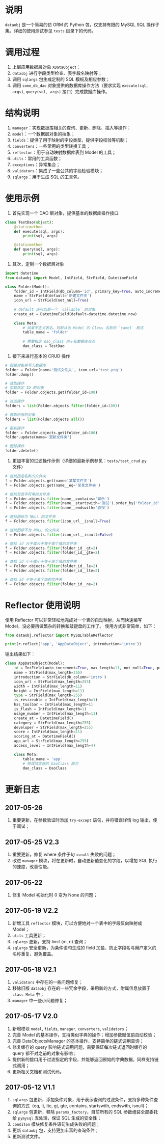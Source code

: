 # 说明
`dataobj` 是一个简易的仿 ORM 的 Python 包，仅支持有限的 MySQL SQL 操作子集。详细的使用测试参见 `tests` 目录下的代码。

# 调用过程
1. 上层应用数据层对象 `XDataObject`；
2. `dataobj` 进行字段类型检查、表字段名映射等；
3. 调用 `sqlargs` 包生成定制的 SQL 模板及相应参数；
4. 调用 `some_db_dao` 对象提供的数据库操作方法（要求实现 `execute(sql, args)`, `query(sql, args)` 接口）完成数据库操作。

# 结构说明
1. `manager`：实现数据库相关的查询、更新、删除、插入等操作；
2. `model`：一个数据层对象的抽象；
3. `fields`：提供了用于映射的字段类型，提供字段校验等机制；
4. `converters`：一些常用的类型转换工具；
5. `reflector`：用于自动映射数据库表到 Model 的工具；
6. `utils`：常用的工具函数；
7. `exceptions`：异常集合；
8. `validators`：集成了一些公共的字段检验模块；
9. `sqlargs`：用于生成 SQL 的工具包。

# 使用示例
1. 首先实现一个 DAO 层对象，提供基本的数据库操作接口

```python
class TestDao(object):
    @staticmethod
    def execute(sql, args):
        print(sql, args)

    @staticmethod
    def query(sql, args):
        print(sql, args)
```


1. 其次，定制一个数据层对象

```python
import datetime
from dataobj import Model, IntField, StrField, DatetimeField

class Folder(Model):
    folder_id = IntField(db_column='id', primary_key=True, auto_increment=True)
    name = StrField(default='新建文件夹')
    icon_url = StrField(not_null=True)
    
    # default 还可以是一个 `callable` 的对象
    create_at = DatetimeField(default=datetime.datetime.now)
    
    class Meta:
        # 如果不定义表名，则默认为 Model 的 Class 名称的 `camel` 格式
        table_name = 'folder'
        
        # 需要指定 dao_class 用于和数据库交互
        dao_class = TestDao
```

1. 接下来进行基本的 CRUD 操作

```python
# 创建对象并写入数据库
folder = Folder(name='测试文件夹', icon_url='test.png')
folder.dump()

# 读取操作
# 加载指定 ID 的对象
folder = Folder.objects.get(folder_id=100)

# 过滤操作
folders = list(Folder.objects.filter(folder_id=100))

# 获取所有的对象
folders = list(Folder.objects.all())

# 更新操作
folder = Folder.objects.get(folder_id=100)
folder.update(name='更新文件夹')

# 删除操作
folder.delete()
```

1. 更加丰富的过滤操作示例（详细的最新示例参见：`tests/test_crud.py` 文件）

```python
# 查找指定名称的文件夹
f = Folder.objects.get(name='某某文件夹')
f = Folder.objects.get(name__eq='某某文件夹')

# 查找包含字符串的文件夹
f = Folder.objects.filter(name__contains='娱乐')
f = Folder.objects.filter(name__startswith='测试').order_by('folder_id')
f = Folder.objects.filter(name__endswith='影视')

# 查找图标为 NULL 的文件夹
f = Folder.objects.filter(icon_url__isnull=True)

# 查找图标不为 NULL 的文件夹
f = Folder.objects.filter(icon_url__isnull=False)

# 查找 id 大于或大于等于某个值的文件夹
f = Folder.objects.filter(folder_id__gt=2)
f = Folder.objects.filter(folder_id__gte=2)

# 查找 id 小于或小于等于某个值的文件夹
f = Folder.objects.filter(folder_id__le=2)
f = Folder.objects.filter(folder_id__lte=2)

# 查找 id 不等于某个值的文件夹
f = Folder.objects.filter(folder_id__ne=2)
```

# Reflector 使用说明
使用 Reflector 可以非常轻松地完成对一个表的自动映射，从而快速编写 Model，没必要再做繁杂的转换和敲键盘的工作了。
使用方式非常简单，如下：

```python
from dataobj.reflector import MySQLTableReflector

print(r.reflect('app', 'AppDataObject', introduction='intro'))
```

输出结果如下：

```python
class AppDataObject(Model):
    id = IntField(auto_increment=True, max_length=11, not_null=True, primary_key=True)
    name = StrField(max_length=255)
    introduction = StrField(db_column='intro')
    icon_url = StrField(max_length=255)
    width = IntField(max_length=11)
    height = IntField(max_length=11)
    type = StrField(max_length=255)
    is_resizeable = IntField(max_length=1)
    has_toolbar = IntField(max_length=1)
    is_flash = IntField(max_length=1)
    usage_number = IntField(max_length=11)
    create_at = DatetimeField()
    category = StrField(max_length=255)
    developer = StrField(max_length=255)
    score = IntField(max_length=11)
    scoring_at = DatetimeField()
    app_url = StrField(max_length=255)
    access_level = IntField(max_length=4)

    class Meta:
        table_name = 'app'
        # 修改成实际的 DaoClass 即可
        dao_class = DaoClass
```

# 更新日志
## 2017-05-26 
1. 重要更新，在参数验证时添加 `try-except` 语句，并将错误详情 log 输出，便于调试；

## 2017-05-25 V2.3
1. 重要更新，修复 where 条件子句 `isnull` 失败的问题；
2. 改进 `manager` 模块，将在更新时，自动更新值变化的字段，以增加 SQL 执行的速度，改善性能。

## 2017-05-22
1. 修复 Model 初始化时 0 变为 None 的问题；

## 2017-05-19 V2.2
1. 新增工具 `reflector` 模块，可以方便地对一个表中的字段反向映射成 Model；
2. `utils` 工具更新；
3. `sqlargs` 更新，支持 limit (m, n) 查询；
4. `sqlargs` 安全更新，为条件语句生成的 field 加盐，防止字段名与用户定义的名称重复，避免覆盖。

## 2017-05-18 V2.1
1. `validators` 中存在的一些问题修复；
2. 移除旧版 `dataobj` 存在的一些冗余字段，采用新的方式，附属信息放置于 `class Meta` 中；
3. `manager` 中一些小问题修复；


## 2017-05-17 V2.0
1. 新增模块 `model`, `fields`, `manager`, `converters`, `validators`；
2. 完善 Model 的基本操作，支持类似字典的操作；增加参数赋值前自动校验；
3. 完善 DataObjectsManager 的基本操作，支持简单的链式调用查询；
4. 修复缓存的 query 影响链式调用问题，需要保证每次链式返回时缓存的 query 都不对之前的对象有影响；
6. 提供新的接口用于过滤指定的字段，并能够返回原始的字典数据，同样支持链式调用；
7. 更新相关文档和测试代码。

## 2017-05-12 V1.1
1. `sqlargs` 包更新，添加条件对象，用于表示查询的过滤条件，支持多种条件查询的方式（eq, lt, lte, gt, gte, contains, startswith, endswith, isnull)；
1. `sqlargs` 包更新，移除 `params_factory`，目前所有的 SQL 参数组装全部委托给 `pymysql` 库处理，保证 SQL 生成的安全性；
1. `conditon` 模块修复条件语句生成失败的问题；
1. 更新 `dataobj` 包，支持更加丰富的查询条件；
1. 更新测试文件。